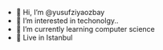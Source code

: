 - 👋 Hi, I’m @yusufziyaozbay
- 👀 I’m interested in techonolgy..
- 🌱 I’m currently learning computer science
- 📌 Live in Istanbul

<!---
yusufziyaozbay/yusufziyaozbay is a ✨ special ✨ repository because its `README.md` (this file) appears on your GitHub profile.
You can click the Preview link to take a look at your changes.
--->
